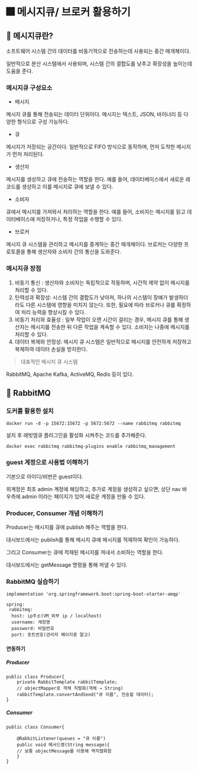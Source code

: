 # 🎆 메시지큐/ 브로커 활용하기

## 🎇 메시지큐란?

소프트웨어 시스템 간의 데이터를 비동기적으로 전송하는데 사용되는 중간 매개체이다.

일반적으로 분산 시스템에서 사용되며, 시스템 간의 결합도를 낮추고 확장성을 높이는데 도움을 준다.

### 메시지큐 구성요소

- 메시지

메시지 큐를 통해 전송되는 데이터 단위이다. 메시지는 텍스트, JSON, 바이너리 등 다양한 형식으로 구성 가능하다.


- 큐

메시지가 저장되는 공간이다. 일반적으로 FIFO 방식으로 동작하며, 먼저 도착한 메시지가 먼저 처리된다.


- 생산자

메시지를 생성하고 큐에 전송하는 역할을 한다. 예를 들어, 데이터베이스에서 새로운 레코드를 생성하고 이를 메시지로 큐에 보낼 수 있다.


- 소비자

큐에서 메시지를 가져와서 처리하는 역할을 한다. 예를 들어, 소비자는 메시지를 읽고 데이터베이스에 저장하거나, 특정 작업을 수행할 수 있다.


- 브로커

메시지 큐 시스템을 관리하고 메시지를 중계하는 중간 매개체이다. 브로커는 다양한 프로토콜을 통해 생산자와 소비자 간의 통신을 도와준다.


### 메시지큐 장점

1. 비동기 통신 : 생산자와 소비자는 독립적으로 작동하며, 시간적 제약 없이 메시지를 처리할 수 있다.
2. 탄력성과 확장성: 시스템 간의 결합도가 낮아져, 하나의 시스템이 장얘가 발생하더라도 다른 시스템에 영향을 미치지 않는다. 또한, 필요에 따라 브로커나 큐를 확장하여 처리 능력을 향상시킬 수 있다.
3. 비동기 처리와 효율성 : 일부 작업이 오랜 시간이 걸리는 경우, 메시지 큐를 통해 생산자는 메시지를 전송한 뒤 다른 작업을 계속할 수 있다. 소비자는 나중에 메시지를 처리할 수 있다.
4. 데이터 복제와 안정성: 메시지 큐 시스템은 일반적으로 메시지를 안전하게 저장하고 복제하여 데이터 손실을 방지한다.


> 대표적인 메시지 큐 시스템

RabbitMQ, Apache Kafka, ActiveMQ, Redis 등이 있다.


## 🎇 RabbitMQ

### 도커를 활용한 설치

```
docker run -d -p 15672:15672 -p 5672:5672 --name rabbitmq rabbitmq
```



설치 후 레빗엠큐 플러그인을 활성화 시켜주는 코드를 추가해준다.

```
docker exec rabbitmq rabbitmq-plugins enable rabbitmq_management
```


### guest 계정으로 사용법 이해하기

기본으로 아이디/비번은 guest이다.

위계정은 최초 admin 계정에 해당하고, 추가로 계정을 생성하고 싶으면, 상단 nav 바 우측에 admin 이라는 페이지가 있어 새로운 계정을 만들 수 있다.


### Producer, Consumer 개념 이해하기

Producer는 메시지를 큐에 publish 해주는 역할을 한다.

대시보드에서는 publish를 통해 메시지 큐에 메시지를 적재하여 확인이 가능하다.

그리고 Consumer는 큐에 적재된 메시지를 꺼내서 소비하는 역할을 한다.

대시보드에서는 getMessage 명령을 통해 꺼낼 수 있다.


### RabbitMQ 실습하기

```
implementation 'org.springframework.boot:spring-boot-starter-amqp'
```


```
spring:
 rabbitmq:
  host: ip주소(VM_외부 ip / localhost)
  username: 계정명
  password: 비밀번호
  port: 포트번호(관리자 페이지용 말고)

```


#### 연동하기

##### Producer

```
public class Producer{
	private RabbitTemplate rabbitTemplate;
	// objectMapper로 객체 직렬화(객체 → String)
	rabbitTemplate.convertAndSend("큐 이름", 전송할 데이터);
}
```


##### Consumer

```
public class Consumer{

	@RabbitListener(queues = "큐 이름")
	public void 메서드명(String message){
	// 보통 objectMessage를 이용해 역직렬화함
	}
}
```
